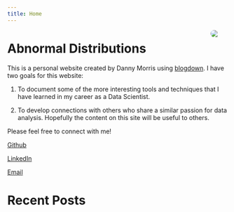 ```yaml
---
title: Home
---
```


<img src="/img/family-pic-bills-game.jpg" style="max-width:25%;min-width:40px;border-radius:100px;float:right;"/>

# Abnormal Distributions

This is a personal website created by Danny Morris using [blogdown](https://bookdown.org/yihui/blogdown/). I have two goals for this website:

1. To document some of the more interesting tools and techniques that I have learned in my career as a Data Scientist.

2. To develop connections with others who share a similar passion for data analysis. Hopefully the content on this site will be useful to others. 

Please feel free to connect with me!

[Github](https://github.com/dannymorris) 

[LinkedIn](https://www.linkedin.com/in/drmorris87/) 

[Email](mailto:drmorris87@outlook.com)

# Recent Posts